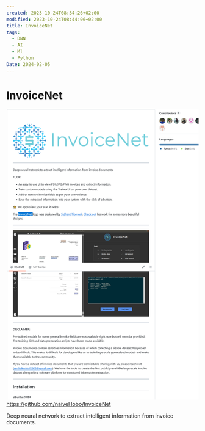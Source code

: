 ```yaml
---
created: 2023-10-24T08:34:26+02:00
modified: 2023-10-24T08:44:06+02:00
title: InvoiceNet
tags:
  - DNN
  - AI
  - Ml
  - Python
Date: 2024-02-05
---
```


# InvoiceNet

![](../_asset/2023-10-24_InvoiceNet_image_1.png)
https://github.com/naiveHobo/InvoiceNet

Deep neural network to extract intelligent information from invoice documents.
